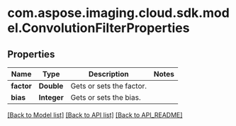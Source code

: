 
# com.aspose.imaging.cloud.sdk.model.ConvolutionFilterProperties

## Properties
Name | Type | Description | Notes
------------ | ------------- | ------------- | -------------
**factor** | **Double** | Gets or sets the factor. | 
**bias** | **Integer** | Gets or sets the bias. | 


[[Back to Model list]](API_README.md#documentation-for-models) [[Back to API list]](API_README.md#documentation-for-api-endpoints) [[Back to API_README]](API_README.md)

